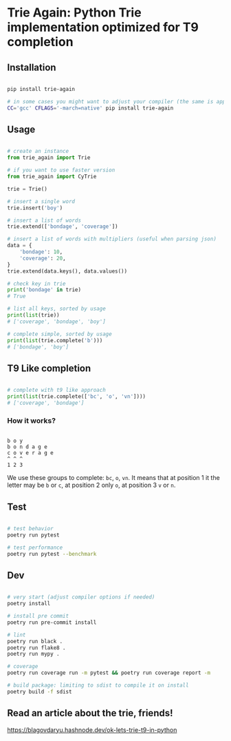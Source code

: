 # Trie Again: Python Trie implementation optimized for T9 completion


## Installation

```bash

pip install trie-again

# in some cases you might want to adjust your compiler (the same is applicable for `poetry install`)
CC='gcc' CFLAGS='-march=native' pip install trie-again

```

## Usage

```python

# create an instance
from trie_again import Trie

# if you want to use faster version
from trie_again import CyTrie

trie = Trie()

# insert a single word
trie.insert('boy')

# insert a list of words
trie.extend(['bondage', 'coverage'])

# insert a list of words with multipliers (useful when parsing json)
data = {
    'bondage': 10,
    'coverage': 20,
}
trie.extend(data.keys(), data.values())

# check key in trie
print('bondage' in trie)
# True

# list all keys, sorted by usage
print(list(trie))
# ['coverage', 'bondage', 'boy']

# complete simple, sorted by usage
print(list(trie.complete('b')))
# ['bondage', 'boy']
```

## T9 Like completion

```python

# complete with t9 like approach
print(list(trie.complete(['bc', 'o', 'vn'])))
# ['coverage', 'bondage']

```

### How it works?

```

b o y
b o n d a g e
c o v e r a g e
^ ^ ^
1 2 3

```

We use these groups to complete: `bc`, `o`, `vn`. It means that at position 1 it the letter may be `b` or `c`, at position 2 only `o`, at position 3 `v` or `n`.

## Test

```bash

# test behavior
poetry run pytest

# test performance
poetry run pytest --benchmark

```

## Dev

```bash

# very start (adjust compiler options if needed)
poetry install

# install pre commit
poetry run pre-commit install

# lint
poetry run black .
poetry run flake8 .
poetry run mypy .

# coverage
poetry run coverage run -m pytest && poetry run coverage report -m

# build package: limiting to sdist to compile it on install
poetry build -f sdist
```

## Read an article about the trie, friends!

https://blagovdaryu.hashnode.dev/ok-lets-trie-t9-in-python
